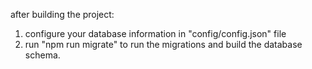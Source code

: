 after building the project:

1. configure your database information in "config/config.json" file
2. run "npm run migrate" to run the migrations and build the database schema.
